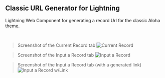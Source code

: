 ## Classic URL Generator for Lightning
<p>Lightning Web Component for generating a record Url for the classic Aloha theme.</p>

<br />

>Screenshot of the Current Record tab
![Current Record](https://user-images.githubusercontent.com/19501793/91365102-33a88380-e7b5-11ea-910a-0a4cceeb0c90.png)

> Screenshot of the Input a Record tab
![Input a Record](https://user-images.githubusercontent.com/19501793/91365145-4e7af800-e7b5-11ea-8c74-e95cea07bf18.png)

> Screenshot of the Input a Record tab (with a generated link)
![Input a Record w/Link](https://user-images.githubusercontent.com/19501793/91365981-58055f80-e7b7-11ea-90c4-fe3c5b9df989.png)
